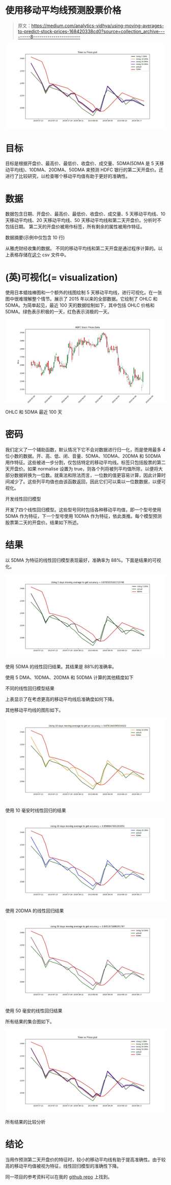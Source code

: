 # 使用移动平均线预测股票价格

> 原文：<https://medium.com/analytics-vidhya/using-moving-averages-to-predict-stock-prices-168420338cd0?source=collection_archive---------8----------------------->

![](img/35bb54b724b308473fe454115a5fb3b5.png)

# 目标

目标是根据开盘价、最高价、最低价、收盘价、成交量、5DMA(5DMA 是 5 天移动平均线)、10DMA、20DMA、50DMA 来预测 HDFC 银行的第二天开盘价。还进行了比较研究，以检查哪个移动平均值有助于更好的准确性。

# 数据

数据包含日期、开盘价、最高价、最低价、收盘价、成交量、5 天移动平均线、10 天移动平均线、20 天移动平均线、50 天移动平均线和第二天开盘价。分析时不包括日期。
第二天的开盘价被用作标签，所有剩余的属性被用作特征。

数据摘要(示例中仅包含 10 行)

从雅虎财经收集的数据。
不同的移动平均线和第二天开盘是通过程序计算的。以上表格存储在[这个](https://github.com/omkarsk98/StockPricesAnalysis/blob/v3.1/DataSource/hdfc.csv) csv 文件中。

# (英)可视化(= visualization)

使用日本蜡烛棒图和一个额外的线图绘制 5 天移动平均线，进行可视化。在一张图中很难理解整个情节。展示了 2015 年以来的全部数据。它绘制了 OHLC 和 5DMA。为简单起见，最近 100 天的数据绘制如下，其中包括 OHLC 价格和 5DMA。绿色表示积极的一天，红色表示消极的一天。

![](img/492897a04346b3f733d2b0db94fd6bf1.png)

OHLC 和 5DMA 最近 100 天

# 密码

我们定义了一个辅助函数，默认情况下它不会对数据进行归一化，而是使用最多 4 位小数的数据。开、高、低、闭、音量、5DMA、10DMA、20DMA 和 50DMA 用作特征。这些被进一步分割，仅包括特定的移动平均线。标签只包括股票的第二天开盘价。如果 normalise 设置为 true，则各个列将被列平均值所除，以便将大部分数据转换为一位数。就乘法和除法而言，一位数的值更容易计算，因此计算时间减少了。这些列平均值也由该函数返回，因此它们可以乘以一位数数据，以便可视化。

开发线性回归模型

开发了四个线性回归模型。这些型号同时包括各种移动平均值，即一个型号使用 5DMA 作为特征，下一个型号使用 10DMA 作为特征，依此类推。每个模型预测股票第二天的开盘价。结果如下所述。

# 结果

以 5DMA 为特征的线性回归模型表现最好，准确率为 88%。下面是结果的可视化。

![](img/7bfcfc0fdbae6bb8415c18b180628eaf.png)

使用 5DMA 的线性回归结果。其结果是 88%的准确率。

使用 5 DMA、10DMA、20DMA 和 50DMA 计算的其他精度如下

不同的线性回归模型结果

上表显示了在考虑更高的移动平均线后准确度如何下降。

其他移动平均线的图形如下。

![](img/dc66e7ba63cee0111c07ebb58f50f7f1.png)

使用 10 毫安时线性回归的结果

![](img/c24aaa5862de8e503a619da4d3cc4893.png)

使用 20DMA 的线性回归结果

![](img/505a3a523529928aaf47c16ba6bd4ff1.png)

使用 50 毫安的线性回归结果

所有结果的集合图如下。

![](img/35bb54b724b308473fe454115a5fb3b5.png)

所有结果的比较分析

# 结论

当用作预测第二天开盘价的特征时，较小的移动平均线有助于提高准确性。由于较高的移动平均值被视为特征，线性回归模型的准确性下降。

同一项目的参考资料可以在我的 [github repo](https://github.com/omkarsk98/StockPricesAnalysis/tree/v3.1) 上找到。